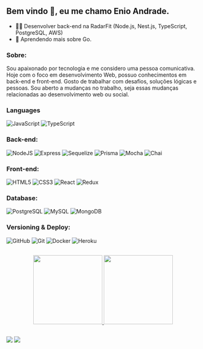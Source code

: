 <h2> Bem vindo 👋, eu me chamo Enio Andrade. </h2>

- :technologist: Desenvolver back-end na RadarFit (Node.js, Nest.js, TypeScript, PostgreSQL, AWS)
- 🌱 Aprendendo mais sobre Go.


<div>
   <h3 dir="auto">Sobre:</h3>
   <p>
      Sou apaixonado por tecnologia e me considero uma pessoa comunicativa.
      Hoje com o foco em desenvolvimento Web, possuo conhecimentos em back-end e front-end.
      Gosto de trabalhar com desafios, soluções lógicas e pessoas.
      Sou aberto a mudanças no trabalho, seja essas mudanças relacionadas ao desenvolvimento web ou social.
   </p>
</div>

<div>
   <h3 dir="auto">Languages</h3>
   <img src="https://camo.githubusercontent.com/b4385df332a8388555b70eaa0281f547690043483bb511483394dc227f4d63ad/68747470733a2f2f696d672e736869656c64732e696f2f62616467652f2d4a6176615363726970742d3333333333333f7374796c653d666f722d7468652d6261646765266c6f676f3d6a617661736372697074" alt="JavaScript" data-canonical-src="https://img.shields.io/badge/-JavaScript-333333?style=for-the-badge&amp;logo=javascript" style="max-width: 100%;">
  <img src="https://camo.githubusercontent.com/e0c30bb85b7b49e1807113ef6c7cf52683c1d0fa30001c801d82381e2e3743ce/68747470733a2f2f696d672e736869656c64732e696f2f62616467652f2d547970655363726970742d3333333333333f7374796c653d666f722d7468652d6261646765266c6f676f3d74797065736372697074" alt="TypeScript" data-canonical-src="https://img.shields.io/badge/-TypeScript-333333?style=for-the-badge&amp;logo=typescript" style="max-width: 100%;">
</div>

<div>
  <h3 dir="auto">Back-end:</h3>
  <img src="https://camo.githubusercontent.com/3fbf3ff3985bb15685928d64cb9ac6b11fd664495502834195389fcae7a93a49/68747470733a2f2f696d672e736869656c64732e696f2f62616467652f2d4e6f64654a532d3333333333333f7374796c653d666f722d7468652d6261646765266c6f676f3d6e6f64652e6a73" alt="NodeJS" data-canonical-src="https://img.shields.io/badge/-NodeJS-333333?style=for-the-badge&amp;logo=node.js" style="max-width: 100%;">
  <img src="https://camo.githubusercontent.com/deaa730d8cd71be034da6fa248f15ec351d98440dd9d1ffced7bfa6c814425e8/68747470733a2f2f696d672e736869656c64732e696f2f62616467652f2d457870726573732d3333333333333f7374796c653d666f722d7468652d6261646765266c6f676f3d65787072657373" alt="Express" data-canonical-src="https://img.shields.io/badge/-Express-333333?style=for-the-badge&amp;logo=express" style="max-width: 100%;">
  <img src="https://camo.githubusercontent.com/85d75ade2ebdf5674469e8984472ddaffc9ea7426844ae5f4b08a808ea6314a6/68747470733a2f2f696d672e736869656c64732e696f2f62616467652f2d53657175656c697a652d3333333333333f7374796c653d666f722d7468652d6261646765266c6f676f3d73657175656c697a65" alt="Sequelize" data-canonical-src="https://img.shields.io/badge/-Sequelize-333333?style=for-the-badge&amp;logo=sequelize" style="max-width: 100%;">
  <img src="https://camo.githubusercontent.com/8d2dde4444772e9fdfc490eb24af1d9612c0afa899efd10d591a4467b42fd207/68747470733a2f2f696d672e736869656c64732e696f2f62616467652f2d507269736d612d3333333333333f7374796c653d666f722d7468652d6261646765266c6f676f3d707269736d61" alt="Prisma" data-canonical-src="https://img.shields.io/badge/-Prisma-333333?style=for-the-badge&amp;logo=prisma" style="max-width: 100%;">
  <img src="https://camo.githubusercontent.com/d65e560a6c3d86308ea5a019868885c0b08294defd20d2998fcacbd443ab94cc/68747470733a2f2f696d672e736869656c64732e696f2f62616467652f2d4d6f6368612d3333333333333f7374796c653d666f722d7468652d6261646765266c6f676f3d6d6f636861" alt="Mocha" data-canonical-src="https://img.shields.io/badge/-Mocha-333333?style=for-the-badge&amp;logo=mocha" style="max-width: 100%;">
  <img src="https://camo.githubusercontent.com/ef90a37fa429644f07a34edc04d7509a78fc16f9cc3deff15585d4f435ed5c4d/68747470733a2f2f696d672e736869656c64732e696f2f62616467652f2d436861692d3333333333333f7374796c653d666f722d7468652d6261646765266c6f676f3d63686169" alt="Chai" data-canonical-src="https://img.shields.io/badge/-Chai-333333?style=for-the-badge&amp;logo=chai" style="max-width: 100%;">
</div>

<div>
  <h3 dir="auto">Front-end:</h3>
  <img src="https://camo.githubusercontent.com/e9829fca409a6a4e7a65883a56c5f3e745a3ad04b476f4355d710057520b0fdc/68747470733a2f2f696d672e736869656c64732e696f2f62616467652f2d48544d4c352d3333333333333f7374796c653d666f722d7468652d6261646765266c6f676f3d48544d4c35" alt="HTML5" data-canonical-src="https://img.shields.io/badge/-HTML5-333333?style=for-the-badge&amp;logo=HTML5" style="max-width: 100%;">
  <img src="https://camo.githubusercontent.com/33fb3be01e99307f4372f4312810f82bcb7ca8bd76ef811e6caa890925387bf8/68747470733a2f2f696d672e736869656c64732e696f2f62616467652f2d435353332d3333333333333f7374796c653d666f722d7468652d6261646765266c6f676f3d43535333266c6f676f436f6c6f723d313537324236" alt="CSS3" data-canonical-src="https://img.shields.io/badge/-CSS3-333333?style=for-the-badge&amp;logo=CSS3&amp;logoColor=1572B6" style="max-width: 100%;">
  <img src="https://camo.githubusercontent.com/6f8f943f110cea5807b7d3fecfd61dd495059bcf0208a7d45e1f8cdbc445cfbc/68747470733a2f2f696d672e736869656c64732e696f2f62616467652f2d52656163742d3333333333333f7374796c653d666f722d7468652d6261646765266c6f676f3d7265616374" alt="React" data-canonical-src="https://img.shields.io/badge/-React-333333?style=for-the-badge&amp;logo=react" style="max-width: 100%;">
  <img src="https://camo.githubusercontent.com/6fb1f35c0be37051fbcdbe8b4e1348cb8ae5ec7648ecabcc0c7b4d587d67fe0b/68747470733a2f2f696d672e736869656c64732e696f2f62616467652f2d52656475782d3333333333333f7374796c653d666f722d7468652d6261646765266c6f676f3d7265647578" alt="Redux" data-canonical-src="https://img.shields.io/badge/-Redux-333333?style=for-the-badge&amp;logo=redux" style="max-width: 100%;">
</div>

<div>
  <h3 dir="auto">Database:</h3>
  <img src="https://img.shields.io/badge/PostgreSQL-316192?style=for-the-badge&logo=postgresql&logoColor=white" alt="PostgreSQL" style="max-width: 100%;">
  <img src="https://img.shields.io/badge/MySQL-005C84?style=for-the-badge&logo=mysql&logoColor=white "alt="MySQL" style="max-width: 100%;">
  <img src="https://img.shields.io/badge/MongoDB-4EA94B?style=for-the-badge&logo=mongodb&logoColor=white" alt="MongoDB" style="max-width: 100%;">
</div>

<div>
  <h3 dir="auto">Versioning & Deploy:</h3>
  <img src="https://camo.githubusercontent.com/8f292a95ef8475193538f2216e8f7801cb7c422bf970b97320c267e574d203f4/68747470733a2f2f696d672e736869656c64732e696f2f62616467652f2d4769744875622d3333333333333f7374796c653d666f722d7468652d6261646765266c6f676f3d676974687562" alt="GitHub" data-canonical-src="https://img.shields.io/badge/-GitHub-333333?style=for-the-badge&amp;logo=github" style="max-width: 100%;">
  <img src="https://camo.githubusercontent.com/a5b6789bfcdb68967e1d943c136bb7445ee6a4567f9e5511af7124f68847b471/68747470733a2f2f696d672e736869656c64732e696f2f62616467652f2d4769742d3333333333333f7374796c653d666f722d7468652d6261646765266c6f676f3d676974" alt="Git" data-canonical-src="https://img.shields.io/badge/-Git-333333?style=for-the-badge&amp;logo=git" style="max-width: 100%;">
  <img src="https://camo.githubusercontent.com/526e502d4d2d65315f15cc8908b648530a67243fe95ec6bad48442fac7c1a3d6/68747470733a2f2f696d672e736869656c64732e696f2f62616467652f2d446f636b65722d3333333333333f7374796c653d666f722d7468652d6261646765266c6f676f3d646f636b6572" alt="Docker" data-canonical-src="https://img.shields.io/badge/-Docker-333333?style=for-the-badge&amp;logo=docker" style="max-width: 100%;">
  <img src="https://camo.githubusercontent.com/02811c2d2d78aad1c0f3b96f8053c955666f504f0214c2ea42fe92c5b42dc8bd/68747470733a2f2f696d672e736869656c64732e696f2f62616467652f2d4865726f6b752d3333333333333f7374796c653d666f722d7468652d6261646765266c6f676f3d6865726f6b75" alt="Heroku" data-canonical-src="https://img.shields.io/badge/-Heroku-333333?style=for-the-badge&amp;logo=heroku" style="max-width: 100%;">
</div>

##

<div align="center">
  <a href="https://github.com/enioandrade92">
  <img height="180em" src="https://github-readme-stats.vercel.app/api?username=enioandrade92&show_icons=true&theme=tokyonight&include_all_commits=true&count_private=true"/>
  <img height="180em" src="https://github-readme-stats.vercel.app/api/top-langs/?username=enioandrade92&layout=compact&langs_count=7&theme=tokyonight"/>
</div> 

##
 
<div>
  <a href="http://www.linkedin.com/in/enioandrade" target="_blank"><img src="https://img.shields.io/badge/-LinkedIn-%230077B5?style=for-the-badge&logo=linkedin&logoColor=white" target="_blank"></a>
  <a href="mailto:enioandrade92@hotmail.com"><img src="https://img.shields.io/badge/-HotEmail-%23333?style=for-the-badge&logo=gmail&logoColor=white" target="_blank"></a>
</div>
